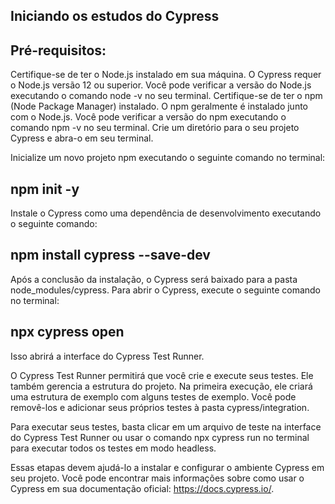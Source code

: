 ## Iniciando os estudos do Cypress

## Pré-requisitos:

Certifique-se de ter o Node.js instalado em sua máquina. O Cypress requer o Node.js versão 12 ou superior. Você pode verificar a versão do Node.js executando o comando node -v no seu terminal.
Certifique-se de ter o npm (Node Package Manager) instalado. O npm geralmente é instalado junto com o Node.js. Você pode verificar a versão do npm executando o comando npm -v no seu terminal.
Crie um diretório para o seu projeto Cypress e abra-o em seu terminal.

Inicialize um novo projeto npm executando o seguinte comando no terminal:


 ## npm init -y
Instale o Cypress como uma dependência de desenvolvimento executando o seguinte comando:


## npm install cypress --save-dev
Após a conclusão da instalação, o Cypress será baixado para a pasta node_modules/cypress. Para abrir o Cypress, execute o seguinte comando no terminal:


## npx cypress open
Isso abrirá a interface do Cypress Test Runner.

O Cypress Test Runner permitirá que você crie e execute seus testes. Ele também gerencia a estrutura do projeto. Na primeira execução, ele criará uma estrutura de exemplo com alguns testes de exemplo. Você pode removê-los e adicionar seus próprios testes à pasta cypress/integration.

Para executar seus testes, basta clicar em um arquivo de teste na interface do Cypress Test Runner ou usar o comando npx cypress run no terminal para executar todos os testes em modo headless.

Essas etapas devem ajudá-lo a instalar e configurar o ambiente Cypress em seu projeto. Você pode encontrar mais informações sobre como usar o Cypress em sua documentação oficial: https://docs.cypress.io/.
